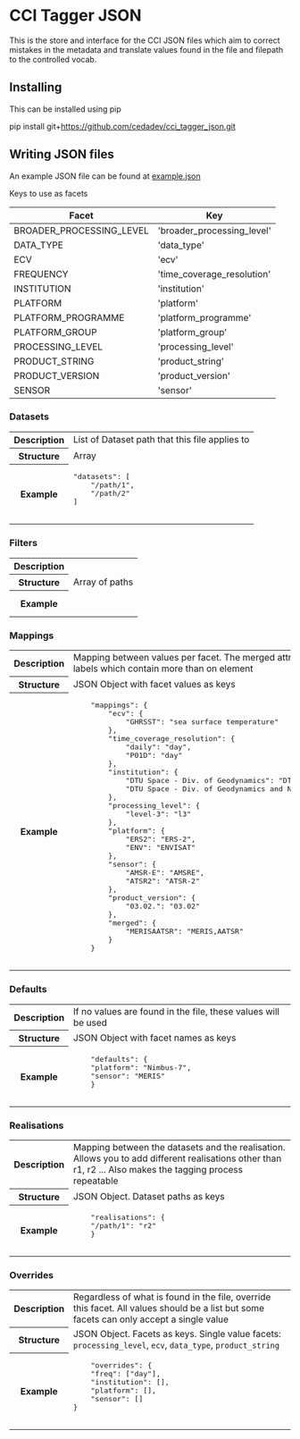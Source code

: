 # CCI Tagger JSON

This is the store and interface for the CCI JSON files which aim to correct mistakes
in the metadata and translate values found in the file and filepath to the controlled
vocab.

## Installing

This can be installed using pip

pip install git+https://github.com/cedadev/cci_tagger_json.git

## Writing JSON files
An example JSON file can be found at [example.json](cci_tagger_json/json/example.json)

Keys to use as facets

| Facet | Key |
| ----- | --- |
| BROADER_PROCESSING_LEVEL | 'broader_processing_level' |
| DATA_TYPE | 'data_type' |
| ECV | 'ecv' |
| FREQUENCY | 'time_coverage_resolution' |
| INSTITUTION | 'institution' |
| PLATFORM | 'platform' |
| PLATFORM_PROGRAMME | 'platform_programme' |
| PLATFORM_GROUP | 'platform_group' |
| PROCESSING_LEVEL | 'processing_level' |
| PRODUCT_STRING | 'product_string' |
| PRODUCT_VERSION | 'product_version' |
| SENSOR | 'sensor'

### Datasets

<table>
<tr>
    <th>Description</th>
    <td>List of Dataset path that this file applies to</td>
</tr>
<tr>
    <th>Structure</th>
    <td>Array</td>
</tr>
<tr>
    <th>Example</th>
    <td>
    <pre>
"datasets": [
    "/path/1",
    "/path/2"
]
    </pre>
    </td>
</tr>
</table>


### Filters

<table>
<tr>
    <th>Description</th>
    <td></td>
</tr>
<tr>
    <th>Structure</th>
    <td>Array of paths</td>
</tr>
<tr>
    <th>Example</th>
    <td>
    <pre>
    </pre>
    </td>
</tr>
</table>

### Mappings

<table>
<tr>
    <th>Description</th>
    <td>Mapping between values per facet. The merged attribute 
    handles labels which contain more than on element</td>
</tr>
<tr>
    <th>Structure</th>
    <td>JSON Object with facet values as keys</td>
</tr>
<tr>
    <th>Example</th>
    <td>
    <pre>
	"mappings": {
		"ecv": {
			"GHRSST": "sea surface temperature"
		},
		"time_coverage_resolution": {
			"daily": "day",
			"P01D": "day"
		},
		"institution": {
			"DTU Space - Div. of Geodynamics": "DTU Space",
			"DTU Space - Div. of Geodynamics and NERSC": "DTU Space"
		},
		"processing_level": {
			"level-3": "l3"
		},
		"platform": {
			"ERS2": "ERS-2",
			"ENV": "ENVISAT"
		},
		"sensor": {
			"AMSR-E": "AMSRE",
			"ATSR2": "ATSR-2"
		},
		"product_version": {
			"03.02.": "03.02"
		},
		"merged": {
			"MERISAATSR": "MERIS,AATSR"
		}
	}
    </pre>
    </td>
</tr>
</table>

### Defaults

<table>
<tr>
    <th>Description</th>
    <td>If no values are found in the file, these values will be used</td>
</tr>
<tr>
    <th>Structure</th>
    <td>JSON Object with facet names as keys</td>
</tr>
<tr>
    <th>Example</th>
    <td>
    <pre>
    "defaults": {
    "platform": "Nimbus-7",
    "sensor": "MERIS"
    }
    </pre>
    </td>
</tr>
</table>

### Realisations

<table>
<tr>
    <th>Description</th>
    <td>Mapping between the datasets and the realisation. Allows you to add 
    different realisations other than r1, r2 ... Also makes the tagging process
    repeatable</td>
</tr>
<tr>
    <th>Structure</th>
    <td>JSON Object. Dataset paths as keys</td>
</tr>
<tr>
    <th>Example</th>
    <td>
    <pre>
    "realisations": {
    "/path/1": "r2"
    }
    </pre>
    </td>
</tr>
</table>

### Overrides

<table>
<tr>
    <th>Description</th>
    <td>Regardless of what is found in the file, override this facet. All values should be a list
    but some facets can only accept a single value</td>
</tr>
<tr>
    <th>Structure</th>
    <td>JSON Object. Facets as keys. 
    Single value facets: <code>processing_level</code>, <code>ecv</code>, <code>data_type</code>, <code>product_string</code>
    </td>
</tr>
<tr>
    <th>Example</th>
    <td>
    <pre>
    "overrides": {
    "freq": ["day"],
    "institution": [],
    "platform": [],
    "sensor": []
}
    </pre>
    </td>
</tr>
</table>

